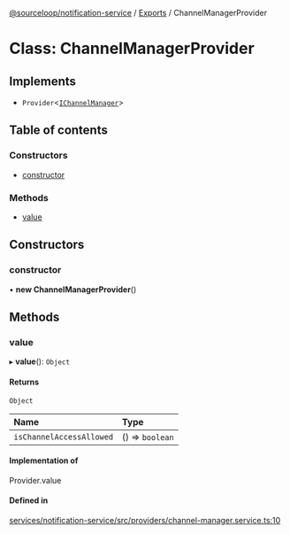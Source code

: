 [@sourceloop/notification-service](../README.md) / [Exports](../modules.md) / ChannelManagerProvider

# Class: ChannelManagerProvider

## Implements

- `Provider`<[`IChannelManager`](../interfaces/IChannelManager.md)\>

## Table of contents

### Constructors

- [constructor](ChannelManagerProvider.md#constructor)

### Methods

- [value](ChannelManagerProvider.md#value)

## Constructors

### constructor

• **new ChannelManagerProvider**()

## Methods

### value

▸ **value**(): `Object`

#### Returns

`Object`

| Name | Type |
| :------ | :------ |
| `isChannelAccessAllowed` | () => `boolean` |

#### Implementation of

Provider.value

#### Defined in

[services/notification-service/src/providers/channel-manager.service.ts:10](https://github.com/sourcefuse/loopback4-microservice-catalog/blob/53060ad88/services/notification-service/src/providers/channel-manager.service.ts#L10)
